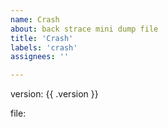 ```yaml
---
name: Crash
about: back strace mini dump file
title: 'Crash'
labels: 'crash'
assignees: ''

---
```


version: {{ .version }}

file:

